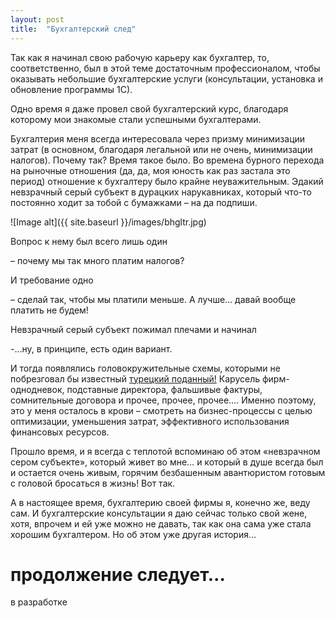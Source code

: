```yaml
---
layout: post
title:  "Бухгалтерский след"
---
```

  Так как я начинал свою рабочую карьеру как бухгалтер, то, соответственно, был в этой теме достаточным профессионалом, чтобы оказывать небольшие бухгалтерские услуги (консультации, установка и обновление программы 1С). 

  Одно время я даже провел свой бухгалтерский курс, благодаря которому мои знакомые стали успешными бухгалтерами. 

  Бухгалтерия меня всегда интересовала через призму минимизации затрат (в основном, благодаря легальной или не очень, минимизации налогов). 
Почему так? Время такое было. Во времена бурного перехода на рыночные отношения (да, да, моя юность как раз застала это период) отношение к бухгалтеру было крайне неуважительным. 
  Эдакий невзрачный серый субъект в дурацких нарукавниках, который что-то постоянно ходит за тобой с бумажками – на да подпиши. 

![Image alt]({{ site.baseurl }}/images/bhgltr.jpg)

  Вопрос к нему был всего лишь один 

– почему мы так много платим налогов? 

  И требование одно 

– сделай так, чтобы мы платили меньше. А лучше… давай вообще платить не будем! 

  Невзрачный серый субъект пожимал плечами и начинал 

-…ну, в принципе, есть один вариант. 

  И тогда появлялись головокружительные схемы, которыми не побрезговал бы известный [турецкий поданный!](https://apotapov777.livejournal.com/303530.html) Карусель фирм-однодневок, подставные директора, фальшивые фактуры, сомнительные договора и прочее, прочее, прочее…. Именно поэтому, это у меня осталось в крови – смотреть на бизнес-процессы с целью оптимизации, уменьшения затрат, эффективного использования финансовых ресурсов. 

  Прошло время, и я всегда с теплотой вспоминаю об этом «невзрачном сером субъекте», который живет во мне… и который в душе всегда был и остается очень живым, горячим безбашенным авантюристом готовым с головой бросаться в жизнь! Вот так. 

  А в настоящее время, бухгалтерию своей фирмы я, конечно же, веду сам. 
И бухгалтерские консультации я даю сейчас только свой жене, хотя, впрочем и ей уже можно не давать, так как она сама уже стала хорошим бухгалтером. 
Но об этом уже другая история…

# продолжение следует... 

в разработке

